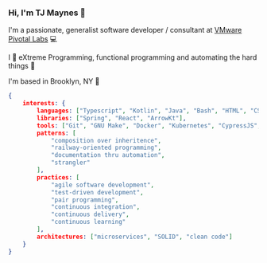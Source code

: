 ### Hi, I'm TJ Maynes 👋

I'm a passionate, generalist software developer / consultant at [VMware Pivotal Labs](https://tanzu.vmware.com/labs) 💻

I 💖 eXtreme Programming, functional programming and automating the hard things 🚀

I'm based in Brooklyn, NY 🌇

```json
{
    interests: {
        languages: ["Typescript", "Kotlin", "Java", "Bash", "HTML", "CSS"],
        libraries: ["Spring", "React", "ArrowKt"],
        tools: ["Git", "GNU Make", "Docker", "Kubernetes", "CypressJS", "IntelliJ", "Vim"],
        patterns: [
            "composition over inheritence",
            "railway-oriented programming",
            "documentation thru automation",
            "strangler"
        ],
        practices: [
            "agile software development",
            "test-driven development",
            "pair programming",
            "continuous integration",
            "continuous delivery",
            "continuous learning"
        ],
        architectures: ["microservices", "SOLID", "clean code"]
    }
}
```
